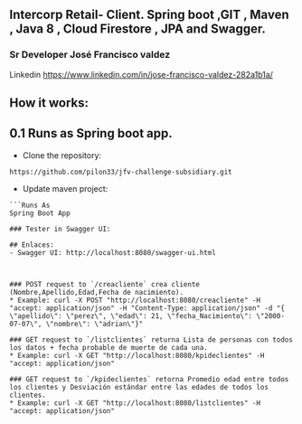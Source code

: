## Intercorp Retail- Client. Spring boot ,GIT ,  Maven , Java 8 , Cloud Firestore , JPA and Swagger.

### Sr Developer José Francisco valdez 
 Linkedin https://www.linkedin.com/in/jose-francisco-valdez-282a1b1a/

## How it works:
## 0.1 Runs as Spring boot app.

* Clone the repository:
```git bash
https://github.com/pilon33/jfv-challenge-subsidiary.git
```
* Update maven project:
```Build project 
```Runs As 
Spring Boot App

### Tester in Swagger UI:

## Enlaces:
- Swagger UI: http://localhost:8080/swagger-ui.html



### POST request to `/creacliente` crea cliente (Nombre,Apellido,Edad,Fecha de nacimiento).
* Example: curl -X POST "http://localhost:8080/creacliente" -H "accept: application/json" -H "Content-Type: application/json" -d "{ \"apellido\": \"perez\", \"edad\": 21, \"fecha_Nacimiento\": \"2000-07-07\", \"nombre\": \"adrian\"}"

### GET request to `/listclientes` returna Lista de personas con todos los datos + fecha probable de muerte de cada una.
* Example: curl -X GET "http://localhost:8080/kpideclientes" -H "accept: application/json"

### GET request to `/kpideclientes` retorna Promedio edad entre todos los clientes y Desviación estándar entre las edades de todos los clientes.
* Example: curl -X GET "http://localhost:8080/listclientes" -H "accept: application/json"




